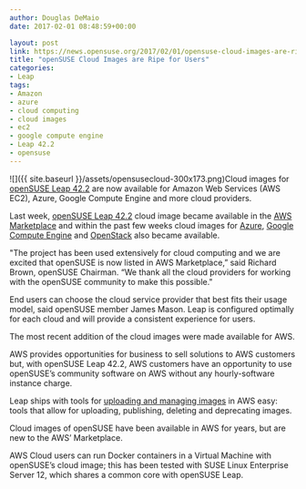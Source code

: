 ```yaml
---
author: Douglas DeMaio
date: 2017-02-01 08:48:59+00:00

layout: post
link: https://news.opensuse.org/2017/02/01/opensuse-cloud-images-are-ripe-for-users/
title: "openSUSE Cloud Images are Ripe for Users"
categories:
- Leap
tags:
- Amazon
- azure
- cloud computing
- cloud images
- ec2
- google compute engine
- Leap 42.2
- opensuse
---
```

![]({{ site.baseurl }}/assets/opensusecloud-300x173.png)Cloud images for [openSUSE Leap 42.2](https://en.opensuse.org/Portal:42.2) are now available for Amazon Web Services (AWS EC2), Azure, Google Compute Engine and more cloud providers.

Last week, [openSUSE Leap 42.2](https://build.opensuse.org/project/show/Cloud:Images:Leap_42.2) cloud image became available in the [AWS Marketplace](https://aws.amazon.com/marketplace/pp/B01N4R3GJI?ref_=sm_catgtm_oss&adbsc=awsmarketplace_20170127_69687466&adbid=825064280949088256&adbpl=tw&adbpr=192929401) and within the past few weeks cloud images for [Azure](https://build.opensuse.org/package/show/Cloud:Images:Leap_42.2/openSUSE-Leap-42.2-Azure-Guest), [Google Compute Engine](https://build.opensuse.org/package/show/Cloud:Images:Leap_42.2/openSUSE-Leap-42.2-GCE-Guest) and [OpenStack](https://build.opensuse.org/package/show/Cloud:Images:Leap_42.2/openSUSE-Leap-42.2-OpenStack-rootfs) also became available.

"The project has been used extensively for cloud computing and we are excited that openSUSE is now listed in AWS Marketplace,” said Richard Brown, openSUSE Chairman. “We thank all the cloud providers for working with the openSUSE community to make this possible."

<!-- more -->End users can choose the cloud service provider that best fits their usage model, said openSUSE member James Mason. Leap is configured optimally for each cloud and will provide a consistent experience for users.

The most recent addition of the cloud images were made available for AWS.

AWS provides opportunities for business to sell solutions to AWS customers but, with openSUSE Leap 42.2, AWS customers have an opportunity to use openSUSE’s community software on AWS without any hourly-software instance charge.

Leap ships with tools for [uploading and managing images](https://www.suse.com/communities/blog/amazon-image-management-improved/) in AWS easy: tools that allow for uploading, publishing, deleting and deprecating images.

Cloud images of openSUSE have been available in AWS for years, but are new to the AWS’ Marketplace.

AWS Cloud users can run Docker containers in a Virtual Machine with openSUSE’s cloud image; this has been tested with SUSE Linux Enterprise Server 12, which shares a common core with openSUSE Leap.		
